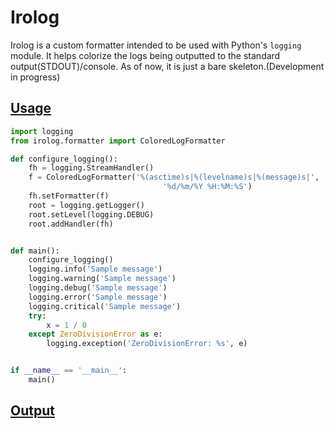 # Irolog

Irolog is a custom formatter intended to be used with Python's `logging` module.
It helps colorize the logs being outputted to the standard output(STDOUT)/console.
As of now, it is just a bare skeleton.(Development in progress)

## <ins>Usage<ins>

```python
import logging
from irolog.formatter import ColoredLogFormatter

def configure_logging():
    fh = logging.StreamHandler()
    f = ColoredLogFormatter('%(asctime)s|%(levelname)s|%(message)s|',
                                  '%d/%m/%Y %H:%M:%S')
    fh.setFormatter(f)
    root = logging.getLogger()
    root.setLevel(logging.DEBUG)
    root.addHandler(fh)


def main():
    configure_logging()
    logging.info('Sample message')
    logging.warning('Sample message')
    logging.debug('Sample message')
    logging.error('Sample message')
    logging.critical('Sample message')
    try:
        x = 1 / 0
    except ZeroDivisionError as e:
        logging.exception('ZeroDivisionError: %s', e)


if __name__ == '__main__':
    main()
```

## <ins>Output<ins>

